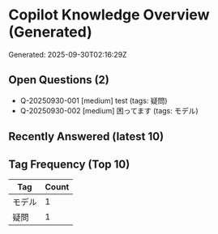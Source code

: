 # Copilot Knowledge Overview (Generated)
Generated: 2025-09-30T02:16:29Z

## Open Questions (2)
- Q-20250930-001 [medium] test (tags: 疑問)
- Q-20250930-002 [medium] 困ってます (tags: モデル)

## Recently Answered (latest 10)

## Tag Frequency (Top 10)
| Tag | Count |
|-----|-------|
| モデル | 1 |
| 疑問 | 1 |
